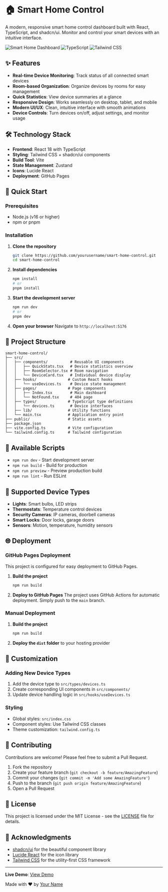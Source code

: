 # 🏠 Smart Home Control

A modern, responsive smart home control dashboard built with React, TypeScript, and shadcn/ui. Monitor and control your smart devices with an intuitive interface.

![Smart Home Dashboard](https://img.shields.io/badge/React-20232A?style=for-the-badge&logo=react&logoColor=61DAFB)
![TypeScript](https://img.shields.io/badge/TypeScript-007ACC?style=for-the-badge&logo=typescript&logoColor=white)
![Tailwind CSS](https://img.shields.io/badge/Tailwind_CSS-38B2AC?style=for-the-badge&logo=tailwind-css&logoColor=white)

## ✨ Features

- **Real-time Device Monitoring**: Track status of all connected smart devices
- **Room-based Organization**: Organize devices by rooms for easy management
- **Quick Statistics**: View device summaries at a glance
- **Responsive Design**: Works seamlessly on desktop, tablet, and mobile
- **Modern UI/UX**: Clean, intuitive interface with smooth animations
- **Device Controls**: Turn devices on/off, adjust settings, and monitor usage

## 🛠️ Technology Stack

- **Frontend**: React 18 with TypeScript
- **Styling**: Tailwind CSS + shadcn/ui components
- **Build Tool**: Vite
- **State Management**: Zustand
- **Icons**: Lucide React
- **Deployment**: GitHub Pages

## 🚀 Quick Start

### Prerequisites

- Node.js (v16 or higher)
- npm or pnpm

### Installation

1. **Clone the repository**
   ```bash
   git clone https://github.com/yourusername/smart-home-control.git
   cd smart-home-control
   ```

2. **Install dependencies**
   ```bash
   npm install
   # or
   pnpm install
   ```

3. **Start the development server**
   ```bash
   npm run dev
   # or
   pnpm dev
   ```

4. **Open your browser**
   Navigate to `http://localhost:5176`

## 📁 Project Structure

```
smart-home-control/
├── src/
│   ├── components/          # Reusable UI components
│   │   ├── QuickStats.tsx   # Device statistics overview
│   │   ├── RoomSelector.tsx # Room navigation
│   │   └── DeviceCard.tsx   # Individual device display
│   ├── hooks/              # Custom React hooks
│   │   └── useDevices.ts    # Device state management
│   ├── pages/              # Page components
│   │   ├── Index.tsx        # Main dashboard
│   │   └── NotFound.tsx     # 404 page
│   ├── types/              # TypeScript type definitions
│   │   └── devices.ts       # Device interfaces
│   ├── lib/                # Utility functions
│   └── main.tsx            # Application entry point
├── public/                 # Static assets
├── package.json
├── vite.config.ts          # Vite configuration
└── tailwind.config.ts      # Tailwind configuration
```

## 🎯 Available Scripts

- `npm run dev` - Start development server
- `npm run build` - Build for production
- `npm run preview` - Preview production build
- `npm run lint` - Run ESLint

## 🔧 Supported Device Types

- **Lights**: Smart bulbs, LED strips
- **Thermostats**: Temperature control devices
- **Security Cameras**: IP cameras, doorbell cameras
- **Smart Locks**: Door locks, garage doors
- **Sensors**: Motion, temperature, humidity sensors

## 🌐 Deployment

### GitHub Pages Deployment

This project is configured for easy deployment to GitHub Pages.

1. **Build the project**
   ```bash
   npm run build
   ```

2. **Deploy to GitHub Pages**
   The project uses GitHub Actions for automatic deployment. Simply push to the `main` branch.

### Manual Deployment

1. **Build the project**
   ```bash
   npm run build
   ```

2. **Deploy the `dist` folder** to your hosting provider

## 🎨 Customization

### Adding New Device Types

1. Add the device type to `src/types/devices.ts`
2. Create corresponding UI components in `src/components/`
3. Update device handling logic in `src/hooks/useDevices.ts`

### Styling

- Global styles: `src/index.css`
- Component styles: Use Tailwind CSS classes
- Theme customization: `tailwind.config.ts`

## 🤝 Contributing

Contributions are welcome! Please feel free to submit a Pull Request.

1. Fork the repository
2. Create your feature branch (`git checkout -b feature/AmazingFeature`)
3. Commit your changes (`git commit -m 'Add some AmazingFeature'`)
4. Push to the branch (`git push origin feature/AmazingFeature`)
5. Open a Pull Request

## 📄 License

This project is licensed under the MIT License - see the [LICENSE](LICENSE) file for details.

## 🙏 Acknowledgments

- [shadcn/ui](https://ui.shadcn.com/) for the beautiful component library
- [Lucide React](https://lucide.dev/) for the icon library
- [Tailwind CSS](https://tailwindcss.com/) for the utility-first CSS framework

---

**Live Demo**: [View Demo](https://yourusername.github.io/smart-home-control)

Made with ❤️ by [Your Name](https://github.com/yourusername)
